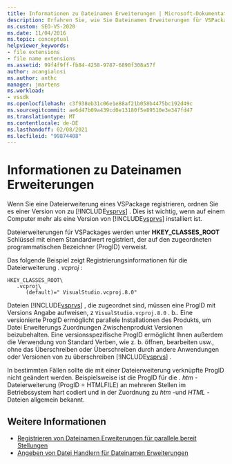 ```yaml
---
title: Informationen zu Dateinamen Erweiterungen | Microsoft-Dokumentation
description: Erfahren Sie, wie Sie Dateinamen Erweiterungen für VSPackages registrieren und einer bestimmten Version von Visual Studio zuordnen.
ms.custom: SEO-VS-2020
ms.date: 11/04/2016
ms.topic: conceptual
helpviewer_keywords:
- file extensions
- file name extensions
ms.assetid: 99f4f9ff-fb84-4258-9787-6890f308a57f
author: acangialosi
ms.author: anthc
manager: jmartens
ms.workload:
- vssdk
ms.openlocfilehash: c3f938eb31c06e1e88af21b058b4475bc192d49c
ms.sourcegitcommit: ae6d47b09a439cd0e13180f5e89510e3e347fd47
ms.translationtype: MT
ms.contentlocale: de-DE
ms.lasthandoff: 02/08/2021
ms.locfileid: "99874408"
---
```

# <a name="about-file-name-extensions"></a>Informationen zu Dateinamen Erweiterungen
Wenn Sie eine Dateierweiterung eines VSPackage registrieren, ordnen Sie es einer Version von zu [!INCLUDE[vsprvs](../code-quality/includes/vsprvs_md.md)] . Dies ist wichtig, wenn auf einem Computer mehr als eine Version von [!INCLUDE[vsprvs](../code-quality/includes/vsprvs_md.md)] installiert ist.

 Dateierweiterungen für VSPackages werden unter **HKEY_CLASSES_ROOT** Schlüssel mit einem Standardwert registriert, der auf den zugeordneten programmatischen Bezeichner (ProgID) verweist.

 Das folgende Beispiel zeigt Registrierungsinformationen für die Dateierweiterung *. vcproj* :

```
HKEY_CLASSES_ROOT\
   .vcproj\
      (default)=" VisualStudio.vcproj.8.0"
```

 Dateien [!INCLUDE[vsprvs](../code-quality/includes/vsprvs_md.md)] , die zugeordnet sind, müssen eine ProgID mit Versions Angabe aufweisen, z `VisualStudio.vcproj.8.0` . b.. Eine versionierte ProgID ermöglicht parallele Installationen des Produkts, um Datei Erweiterungs Zuordnungen Zwischenprodukt Versionen beizubehalten. Eine versionsspezifische ProgID ermöglicht Ihnen außerdem die Verwendung von Standard Verben, wie z. b. öffnen, bearbeiten usw., ohne das Überschreiben oder Überschreiben durch andere Anwendungen oder Versionen von zu überschreiben [!INCLUDE[vsprvs](../code-quality/includes/vsprvs_md.md)] .

 In bestimmten Fällen sollte die mit einer Dateierweiterung verknüpfte ProgID nicht geändert werden. Beispielsweise ist die ProgID für die *. htm* -Dateierweiterung (ProgID = HTMLFILE) an mehreren Stellen im Betriebssystem hart codiert und in der Zuordnung zu *htm* -und *HTML* -Dateien allgemein bekannt.

## <a name="see-also"></a>Weitere Informationen
- [Registrieren von Dateinamen Erweiterungen für parallele bereit Stellungen](../extensibility/registering-file-name-extensions-for-side-by-side-deployments.md)
- [Angeben von Datei Handlern für Dateinamen Erweiterungen](../extensibility/specifying-file-handlers-for-file-name-extensions.md)
